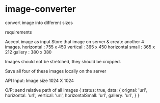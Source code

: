 # image-converter
convert image into different sizes

requirements

Accept image as input
Store that image on server & create another 4 images.
horizontal : 755 x 450
vertical : 365 x 450
horizontal small : 365 x 212
gallery : 380 x 380

Images should not be stretched, they should be cropped.

Save all four of these images locally on the server

API Input:
Image size 1024 X 1024

O/P:
send relative path of all images
{
    status: true,
    data: {
        orignal: 'url',
        horizontal: 'url',
        vertical: 'url',
        horizontalSmall: 'url',
        gallery: 'url',
    }
}